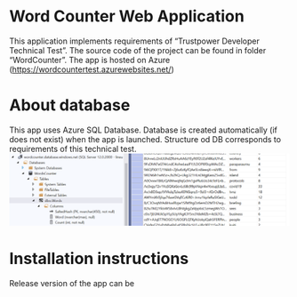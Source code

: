 # Word Counter Web Application
This application implements requirements of “Trustpower Developer Technical Test”.
The source code of the project can be found in folder “WordCounter”.
The app is hosted on Azure (https://wordcountertest.azurewebsites.net/)

# About database
This app uses Azure SQL Database. Database is created automatically (if does not exist) when the app is launched. Structure od DB corresponds to requirements of this technical test.<br />
![DBStructure]( https://github.com/PavelSobolev/TrustPower_exp/blob/master/WordCounter/db.png) 

# Installation instructions
Release version of the app can  be 
